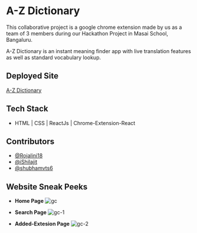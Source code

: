 # A-Z Dictionary

This collaborative project is a google chrome extension made by us as a team of 3 members during our Hackathon Project in Masai School, Bangaluru.

A-Z Dictionary is an instant meaning finder app with live translation features as well as standard vocabulary lookup.


## Deployed Site
[A-Z Dictionary](https://customdictionary.netlify.app/)


## Tech Stack

- HTML | CSS | ReactJs | Chrome-Extension-React


## Contributors

- [@Rojalini18](https://github.com/Rojalini18)
- [@iShilajit](https://github.com/iShilajit)
- [@shubhamvts6](https://github.com/shubhamvts6)



## Website Sneak Peeks

- **Home Page**
![gc](https://user-images.githubusercontent.com/100181657/189497914-d3c96c8e-ff77-4d74-898a-3d0b3de312c0.png)

- **Search Page**
![gc-1](https://user-images.githubusercontent.com/100181657/189497916-53e8d458-0f89-4830-913c-6d9cafd9d3a1.png)

- **Added-Extesion Page**
![gc-2](https://user-images.githubusercontent.com/100181657/189497921-d03bc0a8-fb0a-4c76-baea-75e717d9d77c.png)
